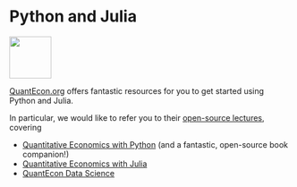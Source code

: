 # Python and Julia

<p align="left">
  <img height="75" src="https://assets.quantecon.org/img/qe-og-logo.png">
</p>

[QuantEcon.org](https://quantecon.org/) offers fantastic resources for you to
get started using Python and Julia.

In particular, we would like to refer you to their [open-source lectures](https://quantecon.org/lectures/), covering

- [Quantitative Economics with Python](https://python.quantecon.org/) (and a fantastic, open-source book companion!)
- [Quantitative Economics with Julia](https://julia.quantecon.org/)
- [QuantEcon Data Science](https://datascience.quantecon.org/)

